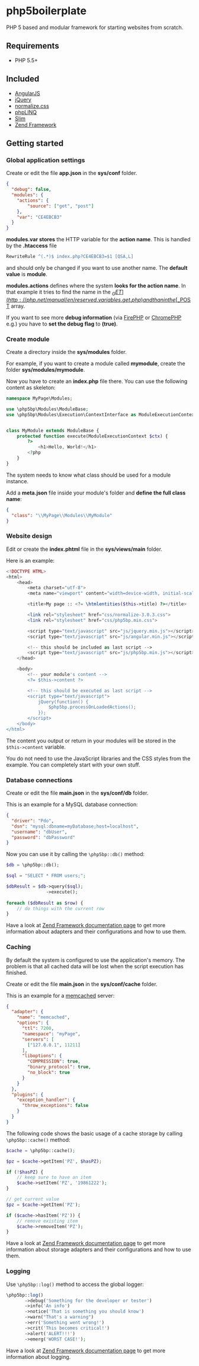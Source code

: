 # php5boilerplate

PHP 5 based and modular framework for starting websites from scratch.

## Requirements

* PHP 5.5+

## Included

* [AngularJS](https://angularjs.org/)
* [jQuery](https://jquery.com/)
* [normalize.css](https://github.com/necolas/normalize.css/)
* [phpLINQ](https://github.com/mkloubert/phpLINQ/)
* [Slim](http://www.slimframework.com/)
* [Zend Framework](http://framework.zend.com/)

## Getting started

### Global application settings

Create or edit the file **app.json** in the **sys/conf** folder.

```json
{
  "debug": false,
  "modules": {
    "actions": {
        "source": ["get", "post"]
    },
    "var": "CE4EBCB3"
  }
}
```

**modules.var stores** the HTTP variable for the **action name**. This is handled by the **.htaccess** file

```apache
RewriteRule ^(.*)$ index.php?CE4EBCB3=$1 [QSA,L]
```

and should only be changed if you want to use another name. The **default value** is **module**.

**modules.actions** defines where the system **looks for the action name**. In that example it tries to find the name in the [$_GET](http://php.net/manual/en/reserved.variables.get.php) and than in the [$_POST](http://php.net/manual/en/reserved.variables.post.php) array.

If you want to see more **debug information** (via [FirePHP](https://github.com/firephp/firephp-core) or [ChromePHP](https://github.com/ccampbell/chromephp) e.g.) you have to **set the debug flag** to **(true)**.

### Create module

Create a directory inside the **sys/modules** folder.

For example, if you want to create a module called **mymodule**, create the folder **sys/modules/mymodule**.

Now you have to create an **index.php** file there. You can use the following content as skeleton:

```php
namespace MyPage\Modules;

use \php5bp\Modules\ModuleBase;
use \php5bp\Modules\Execution\ContextInterface as ModuleExecutionContext;


class MyModule extends ModuleBase {
    protected function execute(ModuleExecutionContext $ctx) {
        ?>
            <h1>Hello, World!</h1>
        <?php
    }
}
```

The system needs to know what class should be used for a module instance.

Add a **meta.json** file inside your module's folder and **define the full class name**:

```json
{
  "class": "\\MyPage\\Modules\\MyModule"
}
```

### Website design

Edit or create the **index.phtml** file in the **sys/views/main** folder.

Here is an example:

```php
<!DOCTYPE HTML>
<html>
    <head>
        <meta charset="utf-8">
        <meta name="viewport" content="width=device-width, initial-scale=1">

        <title>My page :: <?= \htmlentities($this->title) ?></title>

        <link rel="stylesheet" href="css/normalize-3.0.3.css">
        <link rel="stylesheet" href="css/php5bp.min.css">

        <script type="text/javascript" src="js/jquery.min.js"></script>
        <script type="text/javascript" src="js/angular.min.js"></script>

        <!-- this should be included as last script -->
        <script type="text/javascript" src="js/php5bp.min.js"></script>
    </head>

    <body>
        <!-- your module's content -->
        <?= $this->content ?>

        <!-- this should be executed as last script -->
        <script type="text/javascript">
            jQuery(function() {
                $php5bp.processOnLoadedActions();
            });
        </script>
    </body>
</html>
```

The content you output or return in your modules will be stored in the `$this->content` variable.

You do not need to use the JavaScript libraries and the CSS styles from the example. You can completely start with your own stuff.

### Database connections

Create or edit the file **main.json** in the **sys/conf/db** folder.

This is an example for a MySQL database connection:

```json
{
  "driver": "Pdo",
  "dsn": "mysql:dbname=myDatabase;host=localhost",
  "username": "dbUser",
  "password": "dbPassword"
}
```

Now you can use it by calling the `\php5bp::db()` method:

```php
$db = \php5bp::db();

$sql = "SELECT * FROM users;";

$dbResult = $db->query($sql);
               ->execute();
               
foreach ($dbResult as $row) {
    // do things with the current row
}
```

Have a look at [Zend Framework documentation page](http://framework.zend.com/manual/current/en/modules/zend.db.adapter.html) to get more information about adapters and their configurations and how to use them.

### Caching

By default the system is configured to use the application's memory. The problem is that all cached data will be lost when the script execution has finished.

Create or edit the file **main.json** in the **sys/conf/cache** folder.

This is an example for a [memcached](http://php.net/manual/en/book.memcached.php) server:

```json
{
  "adapter": {
    "name": "memcached",
    "options": {
      "ttl": 7200,
      "namespace": "myPage",
      "servers": [
        ["127.0.0.1", 11211]
      ],
      "liboptions": {
        "COMPRESSION": true,
        "binary_protocol": true,
        "no_block": true
      }
    }
  },
  "plugins": {
    "exception_handler": {
      "throw_exceptions": false
    }
  }
}
```

The following code shows the basic usage of a cache storage by calling `\php5bp::cache()` method:

```php
$cache = \php5bp::cache();

$pz = $cache->getItem('PZ', $hasPZ);

if (!$hasPZ) {
    // keep sure to have an item
    $cache->setItem('PZ', '19861222');
}

// get current value
$pz = $cache->getItem('PZ');

if ($cache->hasItem('PZ')) {
    // remove existing item
    $cache->removeItem('PZ');
}
```

Have a look at [Zend Framework documentation page](http://framework.zend.com/manual/current/en/modules/zend.cache.storage.adapter.html) to get more information about storage adapters and their configurations and how to use them.

### Logging

Use `\php5bp::log()` method to access the global logger:

```php
\php5bp::log()
       ->debug('Something for the developer or tester')
       ->info('An info')
       ->notice('That is something you should know')
       ->warn("That's a warning")
       ->err('Something went wrong!')
       ->crit('This becomes critical!')
       ->alert('ALERT!!!')
       ->emerg('WORST CASE!');
```

Have a look at [Zend Framework documentation page](http://framework.zend.com/manual/current/en/modules/zend.log.overview.html) to get more information about logging.
